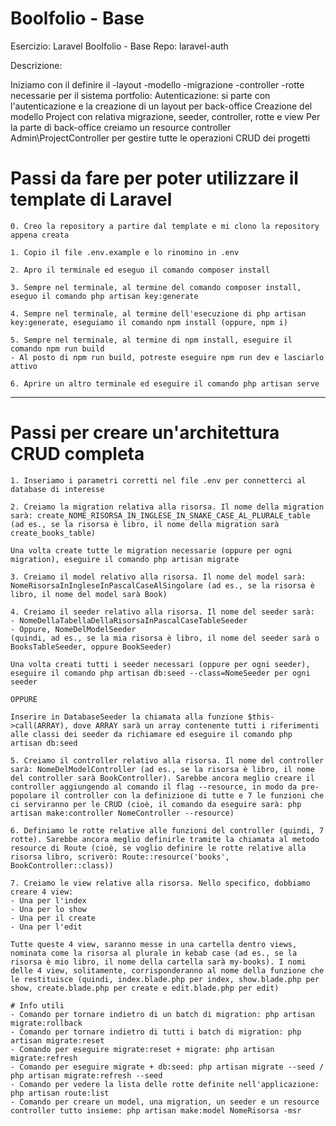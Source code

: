 # Boolfolio - Base

Esercizio: Laravel Boolfolio - Base
Repo: laravel-auth

Descrizione:

Iniziamo con il definire il 
-layout
-modello
-migrazione
-controller
-rotte necessarie per il sistema portfolio:
    Autenticazione: si parte con l'autenticazione e la creazione di un layout per back-office
    Creazione del modello Project con relativa migrazione, seeder, controller, rotte e view
    Per la parte di back-office creiamo un resource controller Admin\ProjectController per gestire tutte le operazioni CRUD dei progetti

# Passi da fare per poter utilizzare il template di Laravel

    0. Creo la repository a partire dal template e mi clono la repository appena creata

    1. Copio il file .env.example e lo rinomino in .env

    2. Apro il terminale ed eseguo il comando composer install

    3. Sempre nel terminale, al termine del comando composer install, eseguo il comando php artisan key:generate

    4. Sempre nel terminale, al termine dell'esecuzione di php artisan key:generate, eseguiamo il comando npm install (oppure, npm i)

    5. Sempre nel terminale, al termine di npm install, eseguire il comando npm run build
    - Al posto di npm run build, potreste eseguire npm run dev e lasciarlo attivo

    6. Aprire un altro terminale ed eseguire il comando php artisan serve


--------------------------------------------------------------------------------------------


# Passi per creare un'architettura CRUD completa

    1. Inseriamo i parametri corretti nel file .env per connetterci al database di interesse

    2. Creiamo la migration relativa alla risorsa. Il nome della migration sarà: create_NOME_RISORSA_IN_INGLESE_IN_SNAKE_CASE_AL_PLURALE_table (ad es., se la risorsa è libro, il nome della migration sarà create_books_table)

    Una volta create tutte le migration necessarie (oppure per ogni migration), eseguire il comando php artisan migrate 

    3. Creiamo il model relativo alla risorsa. Il nome del model sarà: NomeRisorsaInIngleseInPascalCaseAlSingolare (ad es., se la risorsa è libro, il nome del model sarà Book)

    4. Creiamo il seeder relativo alla risorsa. Il nome del seeder sarà:
    - NomeDellaTabellaDellaRisorsaInPascalCaseTableSeeder
    - Oppure, NomeDelModelSeeder
    (quindi, ad es., se la mia risorsa è libro, il nome del seeder sarà o BooksTableSeeder, oppure BookSeeder)

    Una volta creati tutti i seeder necessari (oppure per ogni seeder), eseguire il comando php artisan db:seed --class=NomeSeeder per ogni seeder

    OPPURE

    Inserire in DatabaseSeeder la chiamata alla funzione $this->call(ARRAY), dove ARRAY sarà un array contenente tutti i riferimenti alle classi dei seeder da richiamare ed eseguire il comando php artisan db:seed

    5. Creiamo il controller relativo alla risorsa. Il nome del controller sarà: NomeDelModelController (ad es., se la risorsa è libro, il nome del controller sarà BookController). Sarebbe ancora meglio creare il controller aggiungendo al comando il flag --resource, in modo da pre-popolare il controller con la definizione di tutte e 7 le funzioni che ci serviranno per le CRUD (cioè, il comando da eseguire sarà: php artisan make:controller NomeController --resource)

    6. Definiamo le rotte relative alle funzioni del controller (quindi, 7 rotte). Sarebbe ancora meglio definirle tramite la chiamata al metodo resource di Route (cioè, se voglio definire le rotte relative alla risorsa libro, scriverò: Route::resource('books', BookController::class))

    7. Creiamo le view relative alla risorsa. Nello specifico, dobbiamo creare 4 view:
    - Una per l'index
    - Una per lo show
    - Una per il create
    - Una per l'edit

    Tutte queste 4 view, saranno messe in una cartella dentro views, nominata come la risorsa al plurale in kebab case (ad es., se la risorsa è mio libro, il nome della cartella sarà my-books). I nomi delle 4 view, solitamente, corrisponderanno al nome della funzione che le restituisce (quindi, index.blade.php per index, show.blade.php per show, create.blade.php per create e edit.blade.php per edit)

    # Info utili
    - Comando per tornare indietro di un batch di migration: php artisan migrate:rollback
    - Comando per tornare indietro di tutti i batch di migration: php artisan migrate:reset
    - Comando per eseguire migrate:reset + migrate: php artisan migrate:refresh
    - Comando per eseguire migrate + db:seed: php artisan migrate --seed / php artisan migrate:refresh --seed
    - Comando per vedere la lista delle rotte definite nell'applicazione: php artisan route:list
    - Comando per creare un model, una migration, un seeder e un resource controller tutto insieme: php artisan make:model NomeRisorsa -msr
